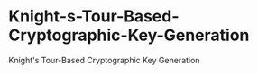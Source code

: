 # Knight-s-Tour-Based-Cryptographic-Key-Generation
Knight's Tour-Based Cryptographic Key Generation
